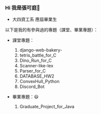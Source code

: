 ### Hi 我是張可庭👋

* 大四資工系 應屆畢業生

以下是我的有參與過的專題（課堂、畢業專題）：
* 課堂專題：
  
  1. django-web-bakery-
  2. tetris_battle_for_C
  3. Dino_Run_for_C 
  4. Scanner-like-lex
  5. Parser_for_C
  6. DATABASE_HW2
  7. ConvexHull_Python
  8. Discord_Bot 

* 畢業專題：:smiley:
  
  1. Graduate_Project_for_Java


<!--
**b0989596914/b0989596914** is a ✨ _special_ ✨ repository because its `README.md` (this file) appears on your GitHub profile.

Here are some ideas to get you started:

- 🔭 I’m currently working on ...
- 🌱 I’m currently learning ...
- 👯 I’m looking to collaborate on ...
- 🤔 I’m looking for help with ...
- 💬 Ask me about ...
- 📫 How to reach me: ...
- 😄 Pronouns: ...
- ⚡ Fun fact: ...
-->
